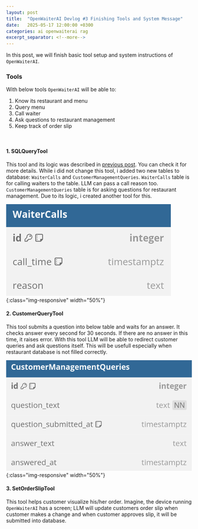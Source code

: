 ```yaml
---
layout: post
title:  "OpenWaiterAI Devlog #3 Finishing Tools and System Message"
date:   2025-05-17 12:00:00 +0300
categories: ai openwaiterai rag
excerpt_separator: <!--more-->
---
```

In this post, we will finish basic tool setup and system instructions of `OpenWaiterAI`.

### Tools
With below tools `OpenWaiterAI` will be able to:
1. Know its restaurant and menu
2. Query menu
3. Call waiter
4. Ask questions to restaurant management
5. Keep track of order slip

<br />

#### 1. SQLQueryTool
This tool and its logic was described in [previous post](https://cumaozavci.github.io/ai/openwaiterai/rag/2025/02/17/openwaiterai_2_rag.html). You can check it for more details. While i did not change this tool, i added two new tables to database: `WaiterCalls` and `CustomerManagementQueries`. `WaiterCalls` table is for calling waiters to the table. LLM can pass a call reason too. `CustomerManagementQueries` table is for asking questions for restaurant management. Due to its logic, i created another tool for this.
<br />

![Waiter Call SQL Schema](/pictures/waiter_call_sql_schema.png){:class="img-responsive" width="50%"}
<br />
<!--more-->

#### 2. CustomerQueryTool
This tool submits a question into below table and waits for an answer. It checks answer every second for 30 seconds. If there are no answer in this time, it raises error. With this tool LLM will be able to redirect customer queries and ask questions itself. This will be usefull especially when restaurant database is not filled correctly.
<br />

![Customer Queries SQL Schema](/pictures/customer_queries_sql_schema.png.png){:class="img-responsive" width="50%"}
<br />

#### 3. SetOrderSlipTool
This tool helps customer visualize his/her order. Imagine, the device running `OpenWaiterAI` has a screen; LLM will update customers order slip when customer makes a change and when customer approves slip, it will be submitted into database.